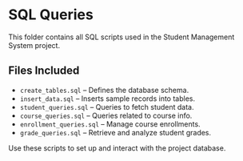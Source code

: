# SQL Queries

This folder contains all SQL scripts used in the Student Management System project.

## Files Included
- `create_tables.sql` – Defines the database schema.
- `insert_data.sql` – Inserts sample records into tables.
- `student_queries.sql` – Queries to fetch student data.
- `course_queries.sql` – Queries related to course info.
- `enrollment_queries.sql` – Manage course enrollments.
- `grade_queries.sql` – Retrieve and analyze student grades.

Use these scripts to set up and interact with the project database.

